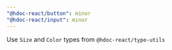 ```yaml
---
"@hdoc-react/button": minor
"@hdoc-react/input": minor
---
```


Use `Size` and `Color` types from `@hdoc-react/type-utils`
